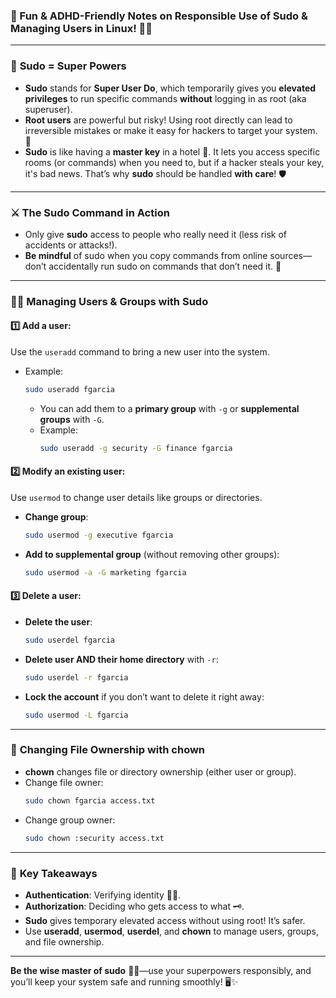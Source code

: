 ### 🚀 Fun & ADHD-Friendly Notes on Responsible Use of Sudo & Managing Users in Linux! 🧑‍💻

---

### 🔑 **Sudo = Super Powers**  
- **Sudo** stands for **Super User Do**, which temporarily gives you **elevated privileges** to run specific commands **without** logging in as root (aka superuser).  
- **Root users** are powerful but risky! Using root directly can lead to irreversible mistakes or make it easy for hackers to target your system. 👀  
- **Sudo** is like having a **master key** in a hotel 🏨. It lets you access specific rooms (or commands) when you need to, but if a hacker steals your key, it's bad news. That’s why **sudo** should be handled **with care**! 🛡️  

---

### ⚔️ **The Sudo Command in Action**  
- Only give **sudo** access to people who really need it (less risk of accidents or attacks!).  
- **Be mindful** of sudo when you copy commands from online sources—don’t accidentally run sudo on commands that don’t need it. 🚫  

---

### 🧑‍💻 **Managing Users & Groups with Sudo**  
#### 1️⃣ **Add a user:**  
Use the `useradd` command to bring a new user into the system. 
- Example:  
  ```bash
  sudo useradd fgarcia
  ```
  - You can add them to a **primary group** with `-g` or **supplemental groups** with `-G`.  
  - Example:  
    ```bash
    sudo useradd -g security -G finance fgarcia
    ```

#### 2️⃣ **Modify an existing user:**  
Use `usermod` to change user details like groups or directories.  
- **Change group**:  
  ```bash
  sudo usermod -g executive fgarcia
  ```
- **Add to supplemental group** (without removing other groups):  
  ```bash
  sudo usermod -a -G marketing fgarcia
  ```

#### 3️⃣ **Delete a user:**  
- **Delete the user**:  
  ```bash
  sudo userdel fgarcia
  ```
- **Delete user AND their home directory** with `-r`:  
  ```bash
  sudo userdel -r fgarcia
  ```
- **Lock the account** if you don’t want to delete it right away:  
  ```bash
  sudo usermod -L fgarcia
  ```

---

### 👑 **Changing File Ownership with chown**  
- **chown** changes file or directory ownership (either user or group).  
- Change file owner:  
  ```bash
  sudo chown fgarcia access.txt
  ```
- Change group owner:  
  ```bash
  sudo chown :security access.txt
  ```

---

### 🚨 **Key Takeaways**  
- **Authentication**: Verifying identity 🕵️‍♂️.  
- **Authorization**: Deciding who gets access to what 🗝️.  
- **Sudo** gives temporary elevated access without using root! It’s safer.  
- Use **useradd**, **usermod**, **userdel**, and **chown** to manage users, groups, and file ownership.  

---

**Be the wise master of sudo** 🧙‍♂️—use your superpowers responsibly, and you’ll keep your system safe and running smoothly! 🖥️✨